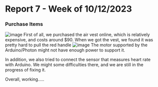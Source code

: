 # Report 7 - Week of 10/12/2023 #

### Purchase Items
![image](https://github.com/Berkeley-MDes/tdf-fa23-yanishi1221/assets/75469188/fb31e964-dea3-4257-8771-663f93802682)
First of all, we purchased the air vest online, which is relatively expensive, and costs around $90. 
When we got the vest, we found it was pretty hard to pull the red handle
![image](https://github.com/Berkeley-MDes/tdf-fa23-yanishi1221/assets/75469188/9faaac94-d9b8-4e27-a332-9ab6e8081c19)
The motor supported by the Arduino/Photon might not have enough power to support it.

In addition, we also tried to connect the sensor that measures heart rate with Arduino. We might some difficulties there, and we are still in the progress of fixing it.

Overall, working.....
